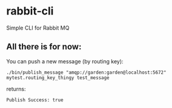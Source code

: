 # rabbit-cli
Simple CLI for Rabbit MQ

##  All there is for now:

You can push a new message (by routing key):
```
./bin/publish_message "amqp://garden:garden@localhost:5672" mytest.routing_key_thingy test_message
```

returns:
```
Publish Success: true
```